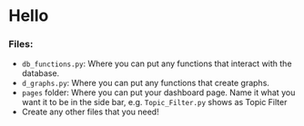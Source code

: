 # Hello


### Files:
- `db_functions.py`: Where you can put any functions that interact with the database.
- `d_graphs.py`: Where you can put any functions that create graphs.
- `pages` folder: Where you can put your dashboard page. Name it what you want it to be in the side bar, e.g. `Topic_Filter.py` shows as Topic Filter
- Create any other files that you need!
